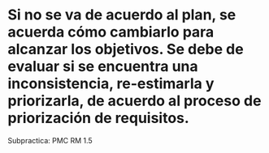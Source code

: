 # Si no se va de acuerdo al plan, se acuerda cómo cambiarlo para alcanzar los objetivos. Se debe de evaluar si se encuentra una inconsistencia, re-estimarla y priorizarla, de acuerdo al proceso de priorización de requisitos.

Subpractica: PMC 
RM 1.5